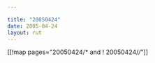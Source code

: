 ```yaml
---

title: "20050424"
date: 2005-04-24
layout: rut
---
```


[[!map pages="20050424/* and ! 20050424/*/*"]]
